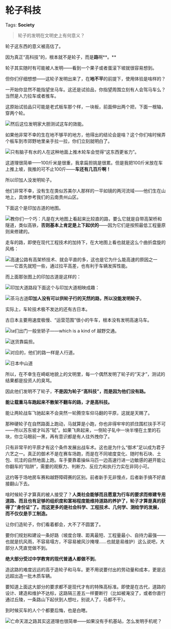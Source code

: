 # 轮子科技

Tags: **Society**

> 轮子的发明在文明史上有何意义？



轮子这东西的意义被高估了。

因为真正“高科技”的，根本就不是轮子，而是**路**啊**。**

轮子其实随时有可能被人发明——看到一个果子或者蛋滚下坡就很容易想到。

但你们仔细想想——这轮子发明出来了，在**地不平**的前提下，使用体验是啥样的？

一开始你显然不能指望坐马车。这还是试验品，你指望周围立刻有人会驾马车么？当然是人力拉车或者推车。

这原始试验品只可能是老式板车那个样，一块板，前面伸出两个把，下面一根轴，穿两个轮。

![](https://pica.zhimg.com/50/v2-fc9c76e8d7c71489817d94641f741772_720w.jpg?source=1940ef5c)然后这位发明家大胆测试这车的效能。

如果他非常不幸的生在地不够平的地方，他得出的结论会是啥？这个你们啥时候弄个板车到市郊野地里亲手拉一拉，你们立刻就明白了。

![](https://pica.zhimg.com/50/v2-8150251d8e6c5b07c0508dc34818a0cd_720w.jpg?source=1940ef5c)只有脑子有水的人在这种地面上推木轮车会觉得“这东西更省力”。

这道理很简单——100斤米是很重，我拿扁担挑是很累。但是我把100斤米放在车上推上坡，我推的可不止100斤——**车还有几百斤啊！**

所以印加人没发明轮子。

他们非常不幸，没有生在类似苏美尔人那样的一平如镜的两河流域——他们生在山地上，具体参考我们的云南贵州山区。

下面这个是印加古道的地图。

![](https://picx1.zhimg.com/50/v2-e6e8900a2a3272813c8d8b6904193b77_720w.jpg?source=1940ef5c)教你们一个巧：凡是在大地图上看起来比较直的路，要么它就是自带高架桥和隧道，类似高铁，**否则基本上肯定是上下起伏的**——因为它们是按照最低工程量原则来修建的。

走车的路，即使在现代工程技术的加持下，在大地图上看也就是这么个曲折盘旋的风格：

![](https://picx1.zhimg.com/50/v2-cafb77a66631f8f366c9d48de8bb4a84_720w.jpg?source=1940ef5c)高速公路有高架桥技术、就会平直的多，这也是它为什么能高速的原因之一——它首先就短一些，通过拉平高差，也有利于车辆发挥性能。

而上面那张图上的印加古道是这样的：

![](https://picx1.zhimg.com/50/v2-5aae40efb92422b662e764db2ea07f75_720w.jpg?source=1940ef5c)印加大道路段下面这个与印加大道相映成趣：

![](https://picx1.zhimg.com/50/v2-0c7c71db537d604c820c170265868682_720w.jpg?source=1940ef5c)茶马古道**印加人没有可以供轮子行的天然的路，所以没能发明轮子**。

实际上，车轮技术极不发达的还有古日本。

古日本主要用速度极慢、“运营范围”很小的牛车，根本没有发明高速马车。

![](https://picx1.zhimg.com/50/v2-43552d72ddb45e17c724bb75362b1509_720w.jpg?source=1940ef5c)ta们出门一般坐轿子——which is a kind of 越野交通。

![](https://picx1.zhimg.com/50/v2-a11d9358b3dfa1f94b651c2c389687d6_720w.jpg?source=1940ef5c)送货靠扁担。

![](https://picx1.zhimg.com/50/v2-bbb2c4ec3f051ddb9d9029e91821c2e3_720w.jpg?source=1940ef5c)对应的，他们的路一样是人行道。

![](https://picx1.zhimg.com/50/v2-15408fa9b092c71fea6bbc6d211f990e_720w.jpg?source=1940ef5c)日本中山道  


所以，在不幸生在崎岖地貌上的文明里，每一个偶然发明了轮子的“天才”，测试的结果都是投资人的臭骂。

因此他们发明不了轮子，**不是因为轮子“高科技”，而是因为他们没有路。**

**能让载重马车跑起来不散架不翻车的路，才是高科技。**

能让两轮战车飞驰起来不会突然一轮腾空车仰马翻的平原，这就是天赐了。

那种硬轮子在自然路面上跑动，马就算是小跑，你也非得牢牢的抓住围栏扶手不可——所以苏东坡才叫苏“轼”。如果飞奔起来，一侧轮子轧中一块半埋在土里的石块，你立马眼前一黑，再有意识都是有人往外拽你了。

只有非常平的平原才有这个条件发展出战车术。这也是为什么“御术”足以成为君子六艺之一。真正的御术不是在赛车场跑，而是在不同坡度变化、随时有石块、土包、坑洼的自然地面上跑。车手要靠着操纵马匹一边高速行进一边敏感的避开能让你翻车的“陷阱”，需要的观察力、判断力、反应力和执行力实在非同小可。

这约等于场地房车赛和越野障碍赛的区别。前者新手无非慢点，后者新手搞不好直接翻山下去。

啥时候轮子才算真的被人接受了？**人类社会能够而且愿意为行车的要求而修建专用道路、而且也有足够的组织度和富裕程度能维持道路的养护了，轮子才算是真的获得了“身份证”了。而这更多的是社会科学、工程技术、几何学、测绘学的发展，而不仅仅是手工制造。**

让你们造轮子，你们看着都会，大不了不圆罢了。

要你们规划和建设一条好路（坡度合理、距离最短、工程量最小、自持力最强——也就是抗风雨，不容易塌方，不容易被风沙掩埋……也就是易维护）这么说吧，大部分人凭直觉做不到。

**绝大部分受过中学教育的现代普通人都做不到**。

造这路的难度远远的高于造轮子和马车。更不用说要付出的劳动量和成本，更是远远超出造一批木质车辆。

要知道上面这大部分的要求都不是现代才有的特殊高标准。即使是在古代，道路的设计、建造和维护不达标，这路隔三差五一样要断行（比如被淹没了，或者你直行通过丘陵，一条路山下起伏到人想吐，别说人了，马都不干）。

到时候买车的人个个都要后悔，也是白瞎。

![](https://pic1.zhimg.com/50/v2-d1680e0aaabd45d929210aaa5c3c1f6c_720w.jpg?source=1940ef5c)亡命天涯之路其实这道理也很简单——如果没有手机基站，怎么发明手机呢？



